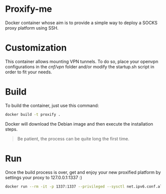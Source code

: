 # Proxify-me

Docker container whose aim is to provide a simple way to deploy a SOCKS proxy platform using SSH.

# Customization

This container allows mounting VPN tunnels. To do so, place your openvpn configurations in the *cnf/vpn* folder and/or modify the startup.sh script in order to fit your needs.

# Build

To build the container, just use this command:

```bash
docker build -t proxify .
```

Docker will download the Debian image and then execute the installation steps.

> Be patient, the process can be quite long the first time.

# Run

Once the build process is over, get and enjoy your new proxified platform by settings your proxy to 127.0.0.1:1337 :)

```bash
docker run --rm -it -p 1337:1337 --privileged --sysctl net.ipv6.conf.all.disable_ipv6=0 --name proxify proxify
```
